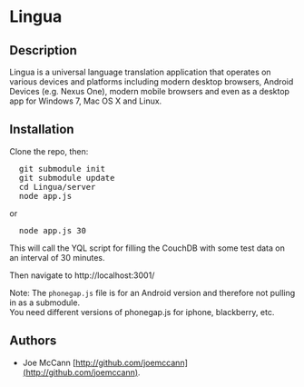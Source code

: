 Lingua
====================

Description
---------------------
Lingua is a universal language translation application that operates on various devices and platforms including modern desktop browsers, Android Devices (e.g. Nexus One), modern mobile browsers and even as a desktop app for Windows 7, Mac OS X and Linux.

Installation
---------------------
Clone the repo, then:
<pre>
  git submodule init
  git submodule update
  cd Lingua/server
  node app.js
</pre>

or

<pre>
  node app.js 30
</pre>

This will call the YQL script for filling the CouchDB with some test data on an interval of 30 minutes.

Then navigate to http://localhost:3001/

Note:  The <code>phonegap.js</code> file is for an Android version and therefore not pulling in as a submodule.  
You need different versions of phonegap.js for iphone, blackberry, etc.

Authors
---------------------
- Joe McCann [http://github.com/joemccann](http://github.com/joemccann).